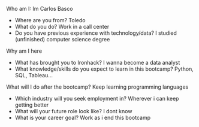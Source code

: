 Who am I: Im Carlos Basco
* Where are you from? Toledo
* What do you do? Work in a call center
* Do you have previous experience with technology/data? I studied (unfinished) computer science degree

Why am I here
* What has brought you to Ironhack? I wanna become a data analyst
* What knowledge/skills do you expect to learn in this bootcamp? Python, SQL, Tableau...

What will I do after the bootcamp? Keep learning programming languages
* Which industry will you seek employment in? Wherever i can keep getting better
* What will your future role look like? I dont know
* What is your career goal? Work as i end this bootcamp

